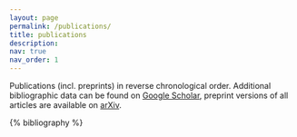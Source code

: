 ```yaml
---
layout: page
permalink: /publications/
title: publications
description: 
nav: true
nav_order: 1
---
```

<!-- _pages/publications.md -->

<p>
Publications (incl. preprints) in reverse chronological order. Additional bibliographic data can be found on <a href="https://scholar.google.de/citations?hl=en&user=Q30OgVkAAAAJ">Google Scholar</a>, preprint versions of all articles are available on <a href="https://arxiv.org/a/straub_c_1.html">arXiv</a>.
</p>

<div class="publications">

{% bibliography %}

</div>
